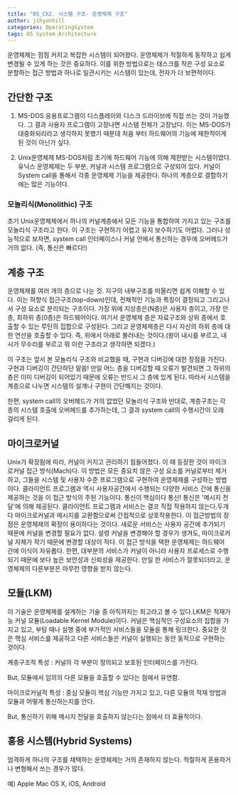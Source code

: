 ```yaml
---
title: "OS_Ch2. 시스템 구조- 운영체제 구조"
author: jihyunhill
categories: OperatingSystem
tags: OS System Architecture
---
```


운영체제는 점점 커지고 복잡한 시스템이 되어왔다. 운영체제가 적절하게 동작하고 쉽게 변경될 수 있게 하는 것은 중요하다. 이를 위한 방법으로는 태스크를 작은 구성 요소로 분할하는 접근 방법과 하나로 일관시키는 시스템이 있는데, 전자가 더 보편적이다.

## 간단한 구조

 1. MS-DOS
 응용프로그램이 디스플레이와 디스크 드라이브에 직접 쓰는 것이 가능했다. 그 결과 사용자 프로그램이 고장나면 시스템 전체가 고장났다. 이는 MS-DOS가 대중화되리라고 생각하지 못했기 때문데 처음 부터 하드웨어의 기능에 제한적이게 된 것이 아닌가 싶다.

 2. Unix운영체제
 MS-DOS처럼 초기에 하드웨어 기능에 의해 제한받는 시스템이었다. 유닉스 운영체제는 두 부분, 커널과 시스템 프로그램으로 구성되어 있다. 커널이 System call을 통해서 각종 운영체제 기능을 제공한다. 하나의 계층으로 결합하기에는 많은 기능이다.

### 모놀리식(Monolithic) 구조

 초기 Unix운영체제에서 하나의 커널계층에서 모든 기능을 통합하여 가지고 있는 구조를 모놀리식 구조라고 한다. 이 구조는 구현하기 어렵고 유지 보수하기도 어렵다. 그러나 성능적으로 보자면, system call 인터페이스나 커널 안에서 통신하는 경우에 오버헤드가 거의 없다. (즉, 통신은 빠르다!)

## 계층 구조

 운영체제를 여러 개의 층으로 나눈 것. 지구의 내부구조를 떠올리면 쉽게 이해할 수 있다. 이는 하향식 접근구조(top-down)인데, 전체적인 기능과 특징이 결정되고 그리고나서 구성 요소로 분리되는 구조이다. 가장 위에 지상층은(N층)은 사용자 층이고, 가장 안층, 최하위 층(0층)은 하드웨어이다. 여기서 운영체제 층은 자료구조와 상위 층에서 호출할 수 있는 루틴의 집합으로 구성된다. 그리고 운영체제층은 다시 자신의 하위 층에 대한 연산을 호출할 수 있다. 즉, 위에서 아래로 불러내는 것이다.(왕이 내시를 부르고, 내시가 무수리를 부르고 뭐 이런 구조라고 생각하면 되겠다.)

 이 구조는 앞서 본 모놀리식 구조와 비교했을 때, 구현과 디버깅에 대한 장점을 가진다. 구현과 디버깅이 간단하단 말씀! 만일 어느 층을 디버깅할 때 오류가 발견되면 그 하위의 층은 이미 디버깅이 되어있기 때문에 오류는 반드시 그 층에 있게 된다. 따라서 시스템을 계층으로 나누면 시스템의 설걔나 구현이 간단해지는 것이다.

 한편, system call의 오버헤드가 거의 없었던 모놀리식 구조와 반대로, 계층구조는 각 층의 시스템 호출에 오버헤드를 추가하는데, 그 결과 system call의 수행시간이 오래 걸리게 된다.

## 마이크로커널

 Unix가 확장됨에 따라, 커널이 커지고 관리하기 힘들어졌다. 이 때 등장한 것이 마이크로커널 접근 방식(Mach)다. 이 방법은 모든 중요치 않은 구성 요소를 커널로부터 제거하고, 그들을 시스템 및 사용자 수준 프로그램으로 구현하여 운영체제를 구성하는 방법이다.
 클라이언트 프로그램과 역시 사용자공간에서 수행되는 다양한 서비스 간에 통신을 제공하는 것을 이 접근 방식의 주된 기능이다. 통신이 핵심이다 통신! 통신은 '메시지 전달'에 의해 제공된다. 클라이언트 프로그램과 서비스는 결코 직접 작용하지 않는다.두개 다 마이크로커널과 메시지를 교환함으로써 간접적으로 상호작용한다.
 이 접근방법의 장점은 운영체제의 확장이 용이하다는 것이다. 새로운 서비스는 사용자 공간에 추가되기 때문에 커널을 변경할 필요가 없다. 설령 커널을 변경해야 할 경우가 생겨도, 마이크로커널 자체가 작기 때문에 변경할 대상이 적다. 이 접근 방식을 택한 운영체제는 하드웨어 간에 이식이 자유롭다. 한편, 대부분의 서비스가 커널이 아니라 사용자 프로세스로 수행되기 때문에 보다 높은 보안성과 신뢰성을 제공한다. 만일 한 서비스가 잘못되더라고, 운영체제의 다른부분은 아무런 영향을 받지 않는다.

## 모듈(LKM)

 이 기술은 운영체제를 설계하는 기술 중 아직까지는 최고라고 볼 수 있다.LKM은 적재가능 커널 모듈(Loadable Kernel Module)이다. 커널은 핵심적인 구성요소의 집합을 가지고 있고, 부팅 때나 실행 중에 부가적인 서비스들을 모듈을 통해 링크한다. 중요한 것은 핵심 서비스를 제공하고 다른 서비스들은 커널이 실행되는 동안 동적으로 구현하는 것이다.

 계층구조적 특성 : 커널의 각 부분이 정의되고 보호된 인터페이스를 가진다.

 But, 모듈에서 임의의 다른 모듈을 호출할 수 있다는 점에서 유연함.    

 마이크로커널적 특성 : 중심 모듈이 핵심 기능만 가지고 있고, 다른 모듈의 적재 방법과 모듈과 어떻게 통신하는지를 안다.

 But, 통신하기 위해 메시지 전달을 호출하지 않는다는 점에서 더 효율적이다.

## 홍용 시스템(Hybrid Systems)

 엄격하게 하나의 구조를 채택하는 운영체제는 거의 존재하지 않는다. 적절하게 혼용하거나 변형해서 쓰는 경우가 많다.

 예) Apple Mac OS X, iOS, Android
